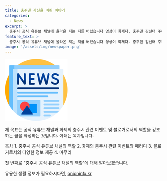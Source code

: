 ```yaml
---
title: 충주맨 자신을 버린 이야기
categories:
  - News
excerpt: >
  충주시 공식 유튜브 채널에 올라온 저는 저를 버렸습니다 영상이 화제다. 충주맨 김선태 주무관이 축구 대표팀 감독으로 선임된 홍명보 감독의 기자회견을 패러디한 것으로, 영상에서 그는 자신을 충주시 감독이라고 소개하며 유머러스한 발언을 펼쳤다. 영상을 본 누리꾼들은 김 주무관의 역동적인 퍼포먼스에 반하며 긍정적인 반응을 보였다. 충주 출신으로서 자부심을 느끼는 이들이 글로벌 대표팀 감독을 충주 출신으로 뽑은 것에 대한 긍정적인 관심을 보이고 있다.
feature_text: >
  충주시 공식 유튜브 채널에 올라온 저는 저를 버렸습니다 영상이 화제다. 충주맨 김선태 주무관이 축구 대표팀 감독으로 선임된 홍명보 감독의 기자회견을 패러디한 것으로, 영상에서 그는 자신을 충주시 감독이라고 소개하며 유머러스한 발언을 펼쳤다. 영상을 본 누리꾼들은 김 주무관의 역동적인 퍼포먼스에 반하며 긍정적인 반응을 보였다. 충주 출신으로서 자부심을 느끼는 이들이 글로벌 대표팀 감독을 충주 출신으로 뽑은 것에 대한 긍정적인 관심을 보이고 있다.
image: '/assets/img/newspaper.png'
---
```


<p><img src="/assets/img/newspaper.png" alt="kimp 속보" /></p>

<p>제 목표는 공식 유튜브 채널과 화제의 충주시 관련 이벤트 및 블로거로서의 역할을 강조하는 글을 작성하는 것입니다. 아래는 목차입니다.</p>

<p>목차
1. 충주시 공식 유튜브 채널의 역할
2. 화제의 충주시 관련 이벤트와 패러디
3. 블로거로서의 다양한 정보 제공
4. 마무리</p>

<p>첫 번째로 "충주시 공식 유튜브 채널의 역할"에 대해 알아보겠습니다.</p>
유용한 생활 정보가 필요하시다면, <a href="https://onioninfo.kr" rel="dofollow">onioninfo.kr</a>


